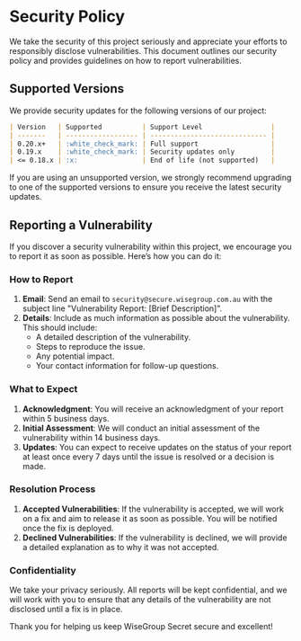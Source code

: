 # Security Policy

We take the security of this project seriously and appreciate your efforts to responsibly disclose vulnerabilities. This document outlines our security policy and provides guidelines on how to report vulnerabilities.

## Supported Versions

We provide security updates for the following versions of our project:

```markdown
| Version   | Supported          | Support Level                 |
| -------   | ------------------ | ----------------------------- |
| 0.20.x+   | :white_check_mark: | Full support                  |
| 0.19.x    | :white_check_mark: | Security updates only         |
| <= 0.18.x | :x:                | End of life (not supported)   |
```


If you are using an unsupported version, we strongly recommend upgrading to one of the supported versions to ensure you receive the latest security updates.


## Reporting a Vulnerability

If you discover a security vulnerability within this project, we encourage you to report it as soon as possible. Here’s how you can do it:

### How to Report

1. **Email**: Send an email to `security@secure.wisegroup.com.au` with the subject line "Vulnerability Report: [Brief Description]".
2. **Details**: Include as much information as possible about the vulnerability. This should include:
   - A detailed description of the vulnerability.
   - Steps to reproduce the issue.
   - Any potential impact.
   - Your contact information for follow-up questions.

### What to Expect

1. **Acknowledgment**: You will receive an acknowledgment of your report within 5 business days.
2. **Initial Assessment**: We will conduct an initial assessment of the vulnerability within 14 business days.
3. **Updates**: You can expect to receive updates on the status of your report at least once every 7 days until the issue is resolved or a decision is made.

### Resolution Process

1. **Accepted Vulnerabilities**: If the vulnerability is accepted, we will work on a fix and aim to release it as soon as possible. You will be notified once the fix is deployed.
2. **Declined Vulnerabilities**: If the vulnerability is declined, we will provide a detailed explanation as to why it was not accepted.

### Confidentiality

We take your privacy seriously. All reports will be kept confidential, and we will work with you to ensure that any details of the vulnerability are not disclosed until a fix is in place.

Thank you for helping us keep WiseGroup Secret secure and excellent!
